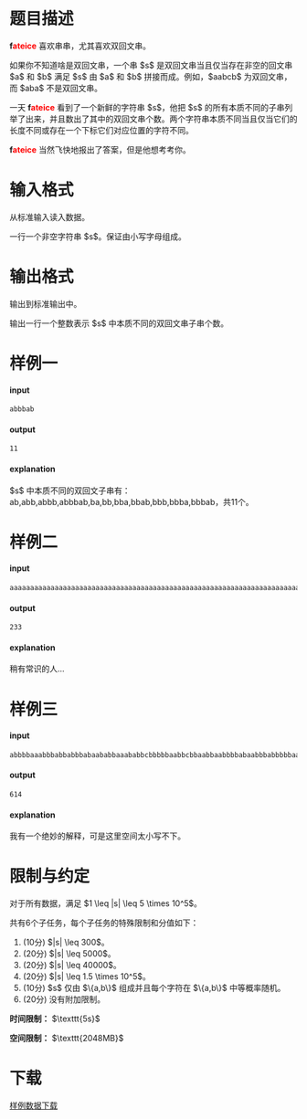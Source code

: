 # 题目描述

<p><b>f<font color="#FF0000">ateice</font></b> 喜欢串串，尤其喜欢双回文串。</p>
<p>如果你不知道啥是双回文串，一个串 $s$ 是双回文串当且仅当存在非空的回文串 $a$ 和 $b$ 满足 $s$ 由 $a$ 和 $b$ 拼接而成。例如，$aabcb$ 为双回文串，而 $aba$ 不是双回文串。</p>
<p>一天 <b>f<font color="#FF0000">ateice</font></b> 看到了一个新鲜的字符串 $s$，他把 $s$ 的所有本质不同的子串列举了出来，并且数出了其中的双回文串个数。两个字符串本质不同当且仅当它们的长度不同或存在一个下标它们对应位置的字符不同。</p>
<p><b>f<font color="#FF0000">ateice</font></b> 当然飞快地报出了答案，但是他想考考你。</p>

# 输入格式


<p>从标准输入读入数据。</p>
<p>一行一个非空字符串 $s$。保证由小写字母组成。</p>

# 输出格式


<p>输出到标准输出中。</p>
<p>输出一行一个整数表示 $s$ 中本质不同的双回文串子串个数。</p>

# 样例一


<h4>input</h4>
<pre><code>abbbab</code></pre>
<h4>output</h4>
<pre><code>11</code></pre>
<h4>explanation</h4>
<p>$s$ 中本质不同的双回文子串有：ab,abb,abbb,abbbab,ba,bb,bba,bbab,bbb,bbba,bbbab，共11个。</p>

# 样例二


<h4>input</h4>
<pre><code>aaaaaaaaaaaaaaaaaaaaaaaaaaaaaaaaaaaaaaaaaaaaaaaaaaaaaaaaaaaaaaaaaaaaaaaaaaaaaaaaaaaaaaaaaaaaaaaaaaaaaaaaaaaaaaaaaaaaaaaaaaaaaaaaaaaaaaaaaaaaaaaaaaaaaaaaaaaaaaaaaaaaaaaaaaaaaaaaaaaaaaaaaaaaaaaaaaaaaaaaaaaaaaaaaaaaaaaaaaaaaaaaaaaaaaaaaa</code></pre>
<h4>output</h4>
<pre><code>233</code></pre>
<h4>explanation</h4>
<p>稍有常识的人...</p>

# 样例三


<h4>input</h4>
<pre><code>abbbbaaabbbabbabbbabaababbaaababbcbbbbbaabbcbbaabbaabbbbabaabbbabbbbbaaaaabbbbbcbbbbababcaabbabcabbabaaababbbaaaabbcbcbaabbbbbabbbbbaababaababaaaabbbabaabbabaacaabaaaababbaaaaababbbbbabbaabbaabbaaabbbabaabbabaaabbabaabbbbbbababcaabbabababbbbbabbaaaaacbbaabbbaabbacbbbaacabbbabcaacbbbabaaaabbbaaababbb</code></pre>
<h4>output</h4>
<pre><code>614</code></pre>
<h4>explanation</h4>
<p>我有一个绝妙的解释，可是这里空间太小写不下。</p>

# 限制与约定


<p>对于所有数据，满足 $1 \leq |s| \leq 5 \times 10^5$。</p>
<p>共有6个子任务，每个子任务的特殊限制和分值如下：</p>
<ol><li>(10分) $|s| \leq 300$。</li>
<li>(20分) $|s| \leq 5000$。</li>
<li>(20分) $|s| \leq 40000$。</li>
<li>(20分) $|s| \leq 1.5 \times 10^5$。</li>
<li>(10分) $s$ 仅由 $\{a,b\}$ 组成并且每个字符在 $\{a,b\}$ 中等概率随机。</li>
<li>(20分) 没有附加限制。</li>
</ol><p><strong>时间限制：</strong> $\texttt{5s}$</p>
<p><strong>空间限制：</strong> $\texttt{2048MB}$</p>

# 下载


<p><a href="/download.php?type=problem&amp;id=433">样例数据下载</a></p>
